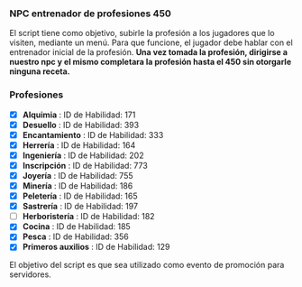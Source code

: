 ### NPC entrenador de profesiones 450

El script tiene como objetivo, subirle la profesión a los jugadores que lo visiten, mediante un menú. Para que funcione, el jugador debe hablar con el entrenador inicial de la profesión. **Una vez tomada la profesión, dirigirse a nuestro npc y el mismo completara la profesión hasta el 450 sin otorgarle ninguna receta.**

### Profesiones

- [x] **Alquimia** : ID de Habilidad: 171
- [x] **Desuello** : ID de Habilidad: 393
- [x] **Encantamiento** : ID de Habilidad: 333
- [x] **Herrería** : ID de Habilidad: 164
- [x] **Ingeniería** : ID de Habilidad: 202
- [x] **Inscripción** : ID de Habilidad: 773
- [x] **Joyería** : ID de Habilidad: 755
- [x] **Minería** : ID de Habilidad: 186
- [x] **Peletería** : ID de Habilidad: 165
- [x] **Sastrería** : ID de Habilidad: 197
- [ ] **Herboristería** : ID de Habilidad: 182
- [x] **Cocina** : ID de Habilidad: 185
- [x] **Pesca** : ID de Habilidad: 356
- [x] **Primeros auxilios** : ID de Habilidad: 129

El objetivo del script es que sea utilizado como evento de promoción para servidores.
